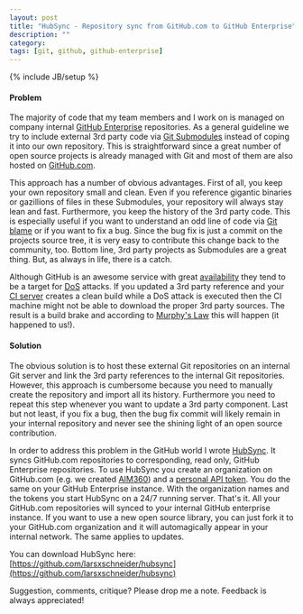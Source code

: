 ```yaml
---
layout: post
title: "HubSync - Repository sync from GitHub.com to GitHub Enterprise"
description: ""
category:
tags: [git, github, github-enterprise]
---
```

{% include JB/setup %}

#### Problem

The majority of code that my team members and I work on is managed on company internal [GitHub Enterprise](https://enterprise.github.com/) repositories. As a general guideline we try to include external 3rd party code via [Git Submodules](http://git-scm.com/book/en/Git-Tools-Submodules) instead of coping it into our own repository. This is straightforward since a great number of open source projects is already managed with Git and most of them are also hosted on [GitHub.com](https://github.com).

This approach has a number of obvious advantages. First of all, you keep your own repository small and clean. Even if you reference gigantic binaries or gazillions of files in these Submodules, your repository will always stay lean and fast. Furthermore, you keep the history of the 3rd party code. This is especially useful if you want to understand an odd line of code via [Git blame](http://git-scm.com/docs/git-blame.html) or if you want to fix a bug. Since the bug fix is just a commit on the projects source tree, it is very easy to contribute this change back to the community, too. Bottom line, 3rd party projects as Submodules are a great thing. But, as always in life, there is a catch.

Although GitHub is an awesome service with great [availability](https://status.github.com/) they tend to be a target for [DoS](https://en.wikipedia.org/wiki/Denial-of-service_attack) attacks. If you updated a 3rd party reference and your [CI server](http://martinfowler.com/articles/continuousIntegration.html) creates a clean build while a DoS attack is executed then the CI machine might not be able to download the proper 3rd party sources. The result is a build brake and according to [Murphy's Law](https://en.wikipedia.org/wiki/Murphy's_law) this will happen (it happened to us!).

#### Solution

The obvious solution is to host these external Git repositories on an internal Git server and link the 3rd party references to the internal Git repositories. However, this approach is cumbersome because you need to manually create the repository and import all its history. Furthermore you need to repeat this step whenever you want to update a 3rd party component. Last but not least, if you fix a bug, then the bug fix commit will likely remain in your internal repository and never see the shining light of an open source contribution.

In order to address this problem in the GitHub world I wrote [HubSync](https://github.com/larsxschneider/hubsync). It syncs GitHub.com repositories to corresponding, read only, GitHub Enterprise repositories. To use HubSync you create an organization on GitHub.com (e.g. we created [AIM360](https://github.com/AIM360/)) and a [personal API token](https://github.com/blog/1509-personal-api-tokens). You do the same on your GitHub Enterprise instance. With the organization names and the tokens you start HubSync on a 24/7 running server. That's it. All your GitHub.com repositories will synced to your internal GitHub enterprise instance. If you want to use a new open source library, you can just fork it to your GitHub.com organization and it will automagically appear in your internal network. The same applies to updates.

You can download HubSync here: [https://github.com/larsxschneider/hubsync](https://github.com/larsxschneider/hubsync)

Suggestion, comments, critique? Please drop me a note. Feedback is always appreciated!
